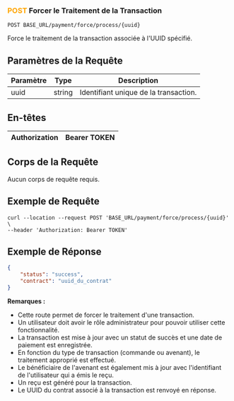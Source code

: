 ### <span style="color:orange">POST</span> Forcer le Traitement de la Transaction

```plaintext
POST BASE_URL/payment/force/process/{uuid}
```

Force le traitement de la transaction associée à l'UUID spécifié.

## Paramètres de la Requête

| Paramètre | Type   | Description                   |
| --------- | ------ | ----------------------------- |
| uuid      | string | Identifiant unique de la transaction. |

## En-têtes

| Authorization | Bearer TOKEN |
| ------------- | ----------- |

## Corps de la Requête

Aucun corps de requête requis.

## Exemple de Requête

```curl
curl --location --request POST 'BASE_URL/payment/force/process/{uuid}' \
--header 'Authorization: Bearer TOKEN'
```

## Exemple de Réponse

```json
{
    "status": "success",
    "contract": "uuid_du_contrat"
}
```

**Remarques :**

- Cette route permet de forcer le traitement d'une transaction.
- Un utilisateur doit avoir le rôle administrateur pour pouvoir utiliser cette fonctionnalité.
- La transaction est mise à jour avec un statut de succès et une date de paiement est enregistrée.
- En fonction du type de transaction (commande ou avenant), le traitement approprié est effectué.
- Le bénéficiaire de l'avenant est également mis à jour avec l'identifiant de l'utilisateur qui a émis le reçu.
- Un reçu est généré pour la transaction.
- Le UUID du contrat associé à la transaction est renvoyé en réponse.